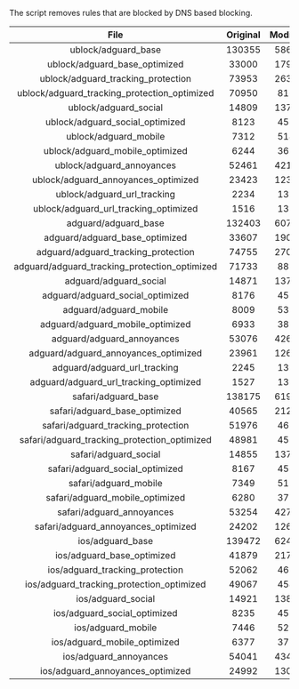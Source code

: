 The script removes rules that are blocked by DNS based blocking.


| File | Original | Modified |
|:----:|:-----:|:-----:|
| ublock/adguard_base | 130355 | 58635 |
| ublock/adguard_base_optimized | 33000 | 17973 |
| ublock/adguard_tracking_protection | 73953 | 26347 |
| ublock/adguard_tracking_protection_optimized | 70950 | 8166 |
| ublock/adguard_social | 14809 | 13727 |
| ublock/adguard_social_optimized | 8123 | 4528 |
| ublock/adguard_mobile | 7312 | 5148 |
| ublock/adguard_mobile_optimized | 6244 | 3679 |
| ublock/adguard_annoyances | 52461 | 42171 |
| ublock/adguard_annoyances_optimized | 23423 | 12308 |
| ublock/adguard_url_tracking | 2234 | 1358 |
| ublock/adguard_url_tracking_optimized | 1516 | 1355 |
| adguard/adguard_base | 132403 | 60726 |
| adguard/adguard_base_optimized | 33607 | 19005 |
| adguard/adguard_tracking_protection | 74755 | 27090 |
| adguard/adguard_tracking_protection_optimized | 71733 | 8893 |
| adguard/adguard_social | 14871 | 13791 |
| adguard/adguard_social_optimized | 8176 | 4578 |
| adguard/adguard_mobile | 8009 | 5335 |
| adguard/adguard_mobile_optimized | 6933 | 3859 |
| adguard/adguard_annoyances | 53076 | 42698 |
| adguard/adguard_annoyances_optimized | 23961 | 12606 |
| adguard/adguard_url_tracking | 2245 | 1367 |
| adguard/adguard_url_tracking_optimized | 1527 | 1364 |
| safari/adguard_base | 138175 | 61927 |
| safari/adguard_base_optimized | 40565 | 21290 |
| safari/adguard_tracking_protection | 51976 | 4686 |
| safari/adguard_tracking_protection_optimized | 48981 | 4534 |
| safari/adguard_social | 14855 | 13772 |
| safari/adguard_social_optimized | 8167 | 4562 |
| safari/adguard_mobile | 7349 | 5190 |
| safari/adguard_mobile_optimized | 6280 | 3715 |
| safari/adguard_annoyances | 53254 | 42798 |
| safari/adguard_annoyances_optimized | 24202 | 12682 |
| ios/adguard_base | 139472 | 62435 |
| ios/adguard_base_optimized | 41879 | 21795 |
| ios/adguard_tracking_protection | 52062 | 4696 |
| ios/adguard_tracking_protection_optimized | 49067 | 4544 |
| ios/adguard_social | 14921 | 13811 |
| ios/adguard_social_optimized | 8235 | 4583 |
| ios/adguard_mobile | 7446 | 5235 |
| ios/adguard_mobile_optimized | 6377 | 3757 |
| ios/adguard_annoyances | 54041 | 43470 |
| ios/adguard_annoyances_optimized | 24992 | 13010 |